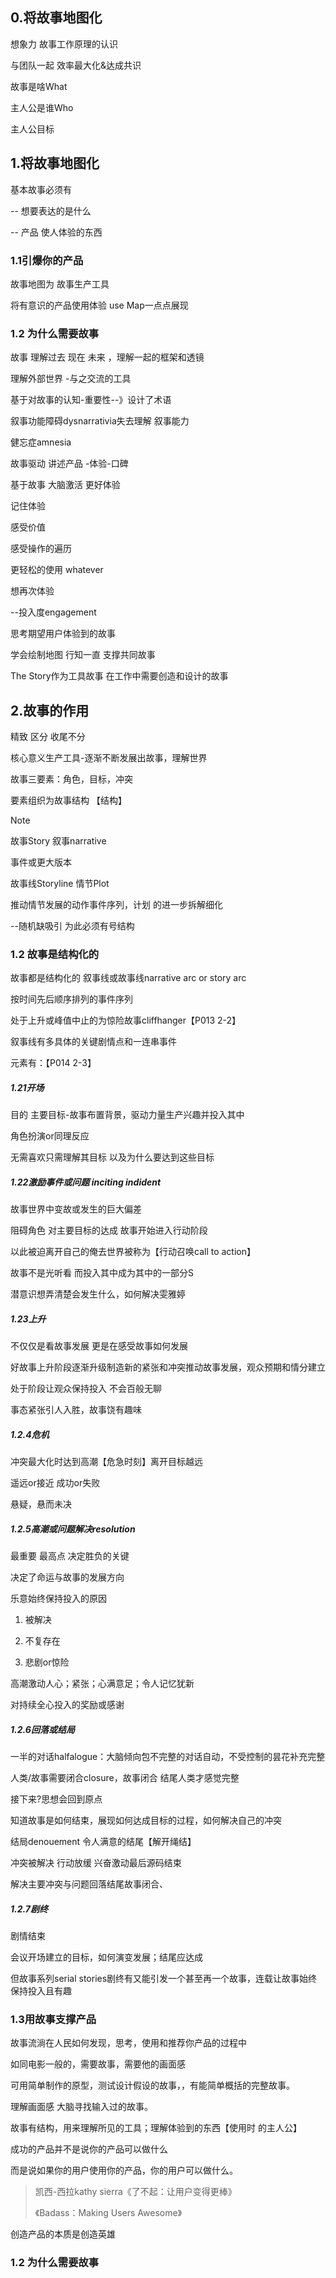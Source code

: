 ##  0.将故事地图化

想象力 故事工作原理的认识

与团队一起 效率最大化&达成共识

故事是啥What

主人公是谁Who

主人公目标



##  1.将故事地图化

基本故事必须有

-- 想要表达的是什么

-- 产品 使人体验的东西

###  1.1引爆你的产品

故事地图为 故事生产工具

将有意识的产品使用体验  use Map一点点展现



###  1.2 为什么需要故事

故事   理解过去 现在 未来 ，理解一起的框架和透镜

理解外部世界 -与之交流的工具



基于对故事的认知-重要性--》设计了术语

叙事功能障碍dysnarrativia失去理解 叙事能力

健忘症amnesia



故事驱动 讲述产品 -体验-口碑



基于故事 大脑激活 更好体验

 记住体验

感受价值

感受操作的遍历

更轻松的使用 whatever

想再次体验

--投入度engagement



思考期望用户体验到的故事

学会绘制地图 行知一直 支撑共同故事

The Story作为工具故事 在工作中需要创造和设计的故事



##  2.故事的作用

精致 区分 收尾不分



核心意义生产工具-逐渐不断发展出故事，理解世界

故事三要素：角色，目标，冲突

要素组织为故事结构 【结构】

Note

故事Story		叙事narrative	 

事件或更大版本

故事线Storyline	情节Plot	

推动情节发展的动作事件序列，计划 的进一步拆解细化

--随机缺吸引 为此必须有号结构



###  1.2  故事是结构化的

故事都是结构化的   叙事线或故事线narrative arc or story arc

按时间先后顺序排列的事件序列

处于上升或峰值中止的为惊险故事cliffhanger【P013 2-2】



叙事线有多具体的关键剧情点和一连串事件

元素有：【P014 2-3】



##### 1.21开场

目的 主要目标-故事布置背景，驱动力量生产兴趣并投入其中

角色扮演or同理反应 

无需喜欢只需理解其目标 以及为什么要达到这些目标

##### 1.22激励事件或问题 inciting indident

故事世界中变故或发生的巨大偏差

阻碍角色 对主要目标的达成  故事开始进入行动阶段

以此被迫离开自己的俺去世界被称为【行动召唤call to action】

故事不是光听看 而投入其中成为其中的一部分S 

潜意识想弄清楚会发生什么，如何解决雯雅婷

##### 1.23上升

不仅仅是看故事发展 更是在感受故事如何发展

好故事上升阶段逐渐升级制造新的紧张和冲突推动故事发展，观众预期和情分建立

处于阶段让观众保持投入 不会百般无聊

事态紧张引人入胜，故事饶有趣味

##### 1.2.4危机

冲突最大化时达到高潮【危急时刻】离开目标越远

遥远or接近 成功or失败

悬疑，悬而未决

##### 1.2.5高潮或问题解决resolution

最重要 最高点 决定胜负的关键

决定了命运与故事的发展方向

乐意始终保持投入的原因

1. 被解决

2. 不复存在

3. 悲剧or惊险

高潮激动人心；紧张；心满意足；令人记忆犹新

对持续全心投入的奖励或感谢

##### 1.2.6回落或结局

一半的对话halfalogue：大脑倾向包不完整的对话自动，不受控制的昙花补充完整

人类/故事需要闭合closure，故事闭合 结尾人类才感觉完整

接下来?思想会回到原点

知道故事是如何结束，展现如何达成目标的过程，如何解决自己的冲突

结局denouement 令人满意的结尾【解开绳结】

冲突被解决 行动放缓 兴奋激动最后源码结束

解决主要冲突与问题回落结尾故事闭合、

##### 1.2.7剧终

剧情结束 

会议开场建立的目标，如何演变发展；结尾应达成



但故事系列serial stories剧终有又能引发一个甚至再一个故事，连载让故事始终保持投入且有趣

###  1.3用故事支撑产品

故事流淌在人民如何发现，思考，使用和推荐你产品的过程中

如同电影一般的，需要故事，需要他的画面感

可用简单制作的原型，测试设计假设的故事，，有能简单概括的完整故事。

理解画面感 大脑寻找输入过的故事。

故事有结构，用来理解所见的工具；理解体验到的东西【使用时 的主人公】



成功的产品并不是说你的产品可以做什么

而是说如果你的用户使用你的产品，你的用户可以做什么。

> 凯西-西拉kathy sierra《了不起：让用户变得更棒》
>
> 《Badass：Making Users Awesome》

创造产品的本质是创造英雄



###  1.2 为什么需要故事







